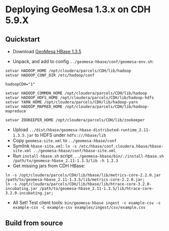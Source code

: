 # Deploying GeoMesa 1.3.x on CDH 5.9.X

## Quickstart
* Download [GeoMesa HBase 1.3.5](https://github.com/locationtech/geomesa/releases/download/geomesa_2.11-1.3.5/geomesa-hbase_2.11-1.3.5-bin.tar.gz)

* Unpack, and add to config `../geomesa-hbase/conf/geomesa-env.sh`:
```
setvar HADOOP_HOME /opt/cloudera/parcels/CDH/lib/hadoop
setvar HADOOP_CONF_DIR /etc/hadoop/conf

hadoopCDH="1"

setvar HADOOP_COMMON_HOME /opt/cloudera/parcels/CDH/lib/hadoop
setvar HADOOP_HDFS_HOME /opt/cloudera/parcels/CDH/lib/hadoop-hdfs
setvar YARN_HOME /opt/cloudera/parcels/CDH/lib/hadoop-yarn
setvar HADOOP_MAPRED_HOME /opt/cloudera/parcels/CDH/lib/hadoop-mapreduce

setvar ZOOKEEPER_HOME /opt/cloudera/parcels/CDH/lib/zookeeper
```
* Upload `../dist/hbase/geomesa-hbase-distributed-runtime_2.11-1.3.5.jar` to HDFS under `hdfs:///hbase/lib`
* Copy `geomesa-site.xml` to `../geomesa-hbase/conf`
* Symlink `hbase-site.xml`: `ln -s /etc/hbase/conf.cloudera.hbase/hbase-site.xml ../geomesa-hbase/conf/hbase-site.xml`
* Run `install-hbase.sh` script: `../geomesa-hbase/bin/./install-hbase.sh /path/to/geomesa-hbase_2.11-1.3.5/lib -h 1.2.3`
* Get missing jars from CDH HBase: 
```
ln -s /opt/cloudera/parcels/CDH/lib/hbase/lib/metrics-core-2.2.0.jar /path/to/geomesa-hbase_2.11-1.3.5/lib/metrics-core-2.2.0.jar;
ln -s /opt/cloudera/parcels/CDH/lib/hbase/lib/htrace-core-3.2.0-incubating.jar /path/to/geomesa-hbase_2.11-1.3.5/lib/htrace-core-3.2.0-incubating.jar;
```
* All Set! Test client tools:
`bin/geomesa-hbase ingest -c example-csv -s example-csv -C example-csv examples/ingest/csv/example.csv`

## Build from source 
